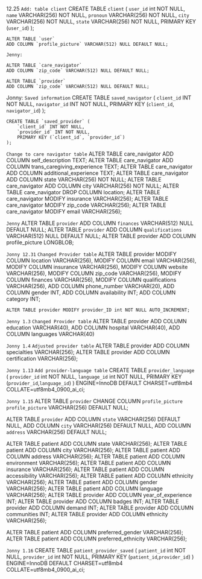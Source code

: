 12.25
`Add: table client`
    CREATE TABLE `client` (
        `user_id` int NOT NULL,
        `name` VARCHAR(256) NOT NULL,
        `pronoun` VARCHAR(256) NOT NULL,
        `city` VARCHAR(256) NOT NULL,
        `state` VARCHAR(256) NOT NULL,
        PRIMARY KEY (`user_id`)
    );
    
    ALTER TABLE `user` 
    ADD COLUMN `profile_picture` VARCHAR(512) NULL DEFAULT NULL;

    Jenny:

    ALTER TABLE `care_navigator`
    ADD COLUMN `zip_code` VARCHAR(512) NULL DEFAULT NULL;
    
    ALTER TABLE `provider`
    ADD COLUMN `zip_code` VARCHAR(512) NULL DEFAULT NULL;

Jonny:
`Saved information`
    CREATE TABLE `saved_navigator` (
        `client_id` INT NOT NULL,
        `navigator_id` INT NOT NULL,
        PRIMARY KEY (`client_id`, `navigator_id`)
    );

    CREATE TABLE `saved_provider` (
        `client_id` INT NOT NULL,
        `provider_id` INT NOT NULL,
        PRIMARY KEY (`client_id`, `provider_id`)
    );

`Change to care navigator table`
    ALTER TABLE care_navigator ADD COLUMN self_description TEXT;
    ALTER TABLE care_navigator ADD COLUMN trans_caregiving_experience TEXT;
    ALTER TABLE care_navigator ADD COLUMN additional_experience TEXT;
    ALTER TABLE care_navigator ADD COLUMN state VARCHAR(256) NOT NULL;
    ALTER TABLE care_navigator ADD COLUMN city VARCHAR(256) NOT NULL;
    ALTER TABLE care_navigator DROP COLUMN location;
    ALTER TABLE care_navigator MODIFY insurance VARCHAR(256);
    ALTER TABLE care_navigator MODIFY zip_code VARCHAR(256);
    ALTER TABLE care_navigator MODIFY email VARCHAR(256);

`Jenny`
    ALTER TABLE `provider` 
    ADD COLUMN `finances` VARCHAR(512) NULL DEFAULT NULL;
    ALTER TABLE `provider` 
    ADD COLUMN `qualifications` VARCHAR(512) NULL DEFAULT NULL;
    ALTER TABLE provider
    ADD COLUMN profile_picture LONGBLOB;

`Jonny 12.31`
`Changed Provider table`
    ALTER TABLE provider
    MODIFY COLUMN location VARCHAR(256),
    MODIFY COLUMN email VARCHAR(256),
    MODIFY COLUMN insurance VARCHAR(256),
    MODIFY COLUMN website VARCHAR(256),
    MODIFY COLUMN zip_code VARCHAR(256),
    MODIFY COLUMN finances VARCHAR(256),
    MODIFY COLUMN qualifications VARCHAR(256),
    ADD COLUMN phone_number VARCHAR(20),
    ADD COLUMN gender INT,
    ADD COLUMN availability INT;
    ADD COLUMN category INT;

    ALTER TABLE provider MODIFY provider_ID int NOT NULL AUTO_INCREMENT;

`Jenny 1.3`
`Changed Provider table`
    ALTER TABLE provider
    ADD COLUMN education VARCHAR(40),
    ADD COLUMN hospital VARCHAR(40),
    ADD COLUMN languages VARCHAR(40)

`Jonny 1.4`
`Adjusted provider table`
ALTER TABLE provider ADD COLUMN specialties VARCHAR(256);
ALTER TABLE provider ADD COLUMN certification VARCHAR(256);

`Jonny 1.13`
`Add provider-language table`
CREATE TABLE `provider_language` (
  `provider_id` int NOT NULL,
  `language_id` int NOT NULL,
  PRIMARY KEY (`provider_id`,`language_id`)
) ENGINE=InnoDB DEFAULT CHARSET=utf8mb4 COLLATE=utf8mb4_0900_ai_ci;

`Jonny 1.15`
ALTER TABLE `provider`
CHANGE COLUMN `profile_picture` `profile_picture` VARCHAR(256) DEFAULT NULL;

ALTER TABLE `provider`
ADD COLUMN `state` VARCHAR(256) DEFAULT NULL,
ADD COLUMN `city` VARCHAR(256) DEFAULT NULL,
ADD COLUMN `address` VARCHAR(256) DEFAULT NULL;

ALTER TABLE patient ADD COLUMN state VARCHAR(256);
ALTER TABLE patient ADD COLUMN city VARCHAR(256);
ALTER TABLE patient ADD COLUMN address VARCHAR(256);
ALTER TABLE patient ADD COLUMN environment VARCHAR(256);
ALTER TABLE patient ADD COLUMN insurance VARCHAR(256);
ALTER TABLE patient ADD COLUMN accessibility VARCHAR(256);
ALTER TABLE patient ADD COLUMN ethnicity VARCHAR(256);
ALTER TABLE patient ADD COLUMN gender VARCHAR(256);
ALTER TABLE patient ADD COLUMN language VARCHAR(256);
ALTER TABLE provider ADD COLUMN year_of_experience INT;
ALTER TABLE provider ADD COLUMN badges INT;
ALTER TABLE provider ADD COLUMN demand INT;
ALTER TABLE provider ADD COLUMN communities INT;
ALTER TABLE provider ADD COLUMN ethnicity VARCHAR(256);


ALTER TABLE patient ADD COLUMN preferred_gender VARCHAR(256);
ALTER TABLE patient ADD COLUMN preferred_ethnicity VARCHAR(256);


`Jonny 1.16`
CREATE TABLE `patient_provider_saved` (
  `patient_id` int NOT NULL,
  `provider_id` int NOT NULL,
  PRIMARY KEY (`patient_id`,`provider_id`)
) ENGINE=InnoDB DEFAULT CHARSET=utf8mb4 COLLATE=utf8mb4_0900_ai_ci;